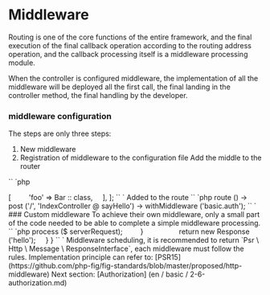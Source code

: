 # Middleware

Routing is one of the core functions of the entire framework, and the final execution of the final callback operation according to the routing address operation, and the callback processing itself is a middleware processing module.

When the controller is configured middleware, the implementation of all the middleware will be deployed all the first call, the final landing in the controller method, the final handling by the developer.

### middleware configuration

The steps are only three steps:

1. New middleware
2. Registration of middleware to the configuration file
Add the middle to the router

`` `php
<? php

return [
    // some code ...
    / **
     * Http middleware
     * /
    'middleware' => [
        'foo' => Bar :: class,
    ],
];
`` `

Added to the route

`` `php
route () -> post ('/', 'IndexController @ sayHello') -> withMiddleware ('basic.auth');
`` `

### Custom middleware

To achieve their own middleware, only a small part of the code needed to be able to complete a simple middleware processing.

`` `php
<? php

namespace FastD \ Auth;

use FastD \ Middleware \ DelegateInterface;
use FastD \ Middleware \ Middleware;
use Psr \ Http \ Message \ ResponseInterface;
use Psr \ Http \ Message \ ServerRequestInterface;
use FastD \ Http \ Response;

class BasicAuth extends Middleware
{
    / **
     * @param ServerRequestInterface $ serverRequest
     * @param DelegateInterface $ delegate
     @return ResponseInterface
     * /
    public function handle (ServerRequestInterface $ serverRequest, DelegateInterface $ delegate)
    {
        if (/ * logic * / true) {
            $ delegate-> process ($ serverRequest);
        }
        
        return new Response ('hello');
    }
}
`` `

Middleware scheduling, it is recommended to return `Psr \ Http \ Message \ ResponseInterface`, each middleware must follow the rules.

Implementation principle can refer to: [PSR15] (https://github.com/php-fig/fig-standards/blob/master/proposed/http-middleware)

Next section: [Authorization] (en / basic / 2-6-authorization.md)
